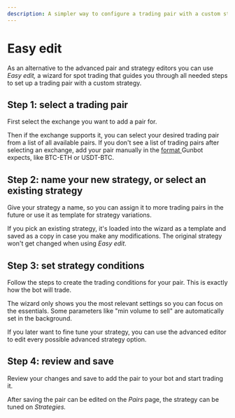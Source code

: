 ```yaml
---
description: A simpler way to configure a trading pair with a custom strategy
---
```


# Easy edit

As an alternative to the advanced pair and strategy editors you can use _Easy edit,_ a wizard for spot trading that guides you through all needed steps to set up a trading pair with a custom strategy. 

## Step 1: select a trading pair

First select the exchange you want to add a pair for. 

Then if the exchange supports it, you can select your desired trading pair from a list of all available pairs. If you don't see a list of trading pairs after selecting an exchange, add your pair manually in the [format ](trading-pairs.md#pair-naming-conventions)Gunbot expects, like BTC-ETH or USDT-BTC.

## Step 2: name your new strategy, or select an existing strategy 

Give your strategy a name, so you can assign it to more trading pairs in the future or use it as template for strategy variations.  
  
If you pick an existing strategy, it's loaded into the wizard as a template and saved as a copy in case you make any modifications. The original strategy won't get changed when using _Easy edit_.

## Step 3: set strategy conditions

Follow the steps to create the trading conditions for your pair. This is exactly how the bot will trade.

The wizard only shows you the most relevant settings so you can focus on the essentials. Some parameters like "min volume to sell" are automatically set in the background.  
  
If you later want to fine tune your strategy, you can use the advanced editor to edit every possible advanced strategy option.

## Step 4: review and save

Review your changes and save to add the pair to your bot and start trading it.  
  
After saving the pair can be edited on the _Pairs_ page, the strategy can be tuned on _Strategies._









